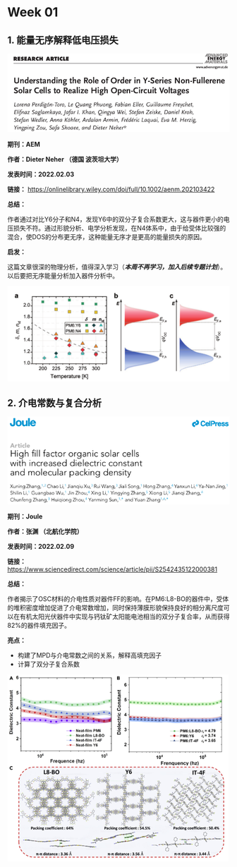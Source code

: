 # Week 01

## 1. 能量无序解释低电压损失

<img src="images/image-20220211134138653.png" alt="20220211134138653" style="zoom: 67%;" />

**期刊：AEM**

**作者：Dieter Neher （德国 波茨坦大学）**

**发表时间：2022.02.03**

**链接：** https://onlinelibrary.wiley.com/doi/full/10.1002/aenm.202103422

**总结：**

作者通过对比Y6分子和N4，发现Y6中的双分子复合系数更大，这与器件更小的电压损失不符。通过形貌分析、电学分析发现，在N4体系中，由于给受体比较强的混合，使DOS的分布更无序，这种能量无序才是更高的能量损失的原因。

**启发：**

这篇文章很深的物理分析，值得深入学习（***本周不再学习，加入后续专题计划***）。 以后要把无序能量分析加入器件分析中。

![image-20220211113928947](images/image-20220211113928947.png)

## 2. 介电常数与复合分析

<img src="images/image-20220211114349437.png" alt="image-20220211114349437" style="zoom:80%;" />

**期刊：Joule**

**作者：张渊 （北航化学院）**

**发表时间：2022.02.09**

**链接：** https://www.sciencedirect.com/science/article/pii/S2542435122000381

**总结：**

作者揭示了OSC材料的介电性质对器件FF的影响。在PM6:L8-BO的器件中，受体的堆积密度增加促进了介电常数增加，同时保持薄膜形貌保持良好的相分离尺度可以在有机太阳光伏器件中实现与钙钛矿太阳能电池相当的双分子复合率，从而获得82%的器件填充因子。

**亮点：**

- 构建了MPD与介电常数之间的关系，解释高填充因子
- 计算了双分子复合系数

<img src="images/image-20220211115203467.png" alt="image-20220211115203467" style="zoom: 67%;" />

